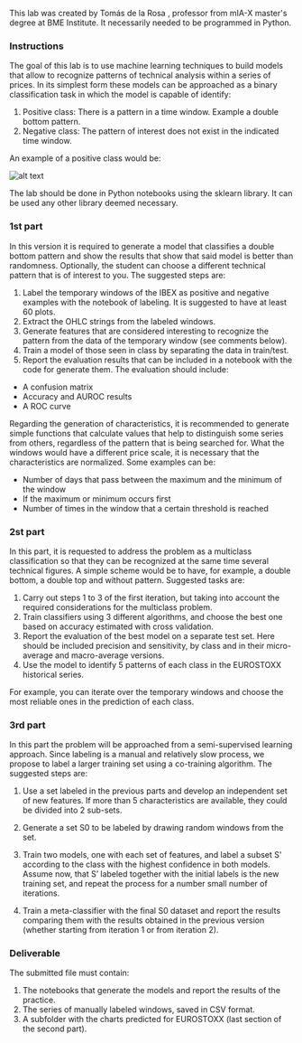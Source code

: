 This lab was created  by Tomás de la Rosa , professor from mIA-X master's degree at BME Institute. It necessarily needed to be programmed in Python.

### Instructions

The goal of this lab is to use machine learning techniques to build models that allow to recognize patterns of technical analysis within a series of prices. In its simplest form these models can be approached as a binary classification task in which the model is capable of identify:

1. Positive class: There is a pattern in a time window. Example a double bottom pattern.
2. Negative class: The pattern of interest does not exist in the indicated time window.

An example of a positive class would be:

![alt text](https://a.c-dn.net/c/content/dam/publicsites/igcom/uk/images/ContentImage/Double%20bottom.png)


The lab should be done in Python notebooks using the sklearn library. It can be used any other library deemed necessary.

### 1st part


In this version it is required to generate a model that classifies a double bottom pattern and show the results that show that said model is better than randomness. Optionally, the student can choose a different technical pattern that is of interest to you. The suggested steps are:

1. Label the temporary windows of the IBEX as positive and negative examples with the notebook of labeling. It is suggested to have at least 60 plots.
2. Extract the OHLC strings from the labeled windows.
3. Generate features that are considered interesting to recognize the pattern from the data of the temporary window (see comments below).
4. Train a model of those seen in class by separating the data in train/test.
5. Report the evaluation results that can be included in a notebook with the code for generate them. The evaluation should include:
  - A confusion matrix
  - Accuracy and AUROC results
  - A ROC curve

Regarding the generation of characteristics, it is recommended to generate simple functions that calculate values that help to distinguish some series from others, regardless of the pattern that is being searched for. What the windows would have a different price scale, it is necessary that the characteristics are normalized.
Some examples can be:

- Number of days that pass between the maximum and the minimum of the window
- If the maximum or minimum occurs first
- Number of times in the window that a certain threshold is reached


### 2st part

In this part, it is requested to address the problem as a multiclass classification so that they can be recognized at the same time several technical figures. A simple scheme would be to have, for example, a double bottom, a double top and without pattern. Suggested tasks are:

1. Carry out steps 1 to 3 of the first iteration, but taking into account the required considerations for the multiclass problem.
2. Train classifiers using 3 different algorithms, and choose the best one based on accuracy estimated with cross validation.
3. Report the evaluation of the best model on a separate test set. Here should be included precision and sensitivity, by class and in their micro-average and macro-average versions.
4. Use the model to identify 5 patterns of each class in the EUROSTOXX historical series.

For example, you can iterate over the temporary windows and choose the most reliable ones in the prediction of each class.

### 3rd part

In this part the problem will be approached from a semi-supervised learning approach. Since labeling is a manual and relatively slow process, we propose to label a larger training set using a co-training algorithm. The suggested steps are:

1. Use a set labeled in the previous parts and develop an independent set of new features. If more than 5 characteristics are available, they could be divided into 2 sub-sets.

2. Generate a set S0 to be labeled by drawing random windows from the set.

3. Train two models, one with each set of features, and label a subset S' according to the class with the highest confidence in both models. Assume now, that S’ labeled together with the initial labels is the new training set, and repeat the process for a number small number of iterations.

4. Train a meta-classifier with the final S0 dataset and report the results comparing them with the results obtained in the previous version (whether starting from iteration 1 or from iteration 2).


### Deliverable

The submitted file must contain:

1. The notebooks that generate the models and report the results of the practice.
2. The series of manually labeled windows, saved in CSV format.
3. A subfolder with the charts predicted for EUROSTOXX (last section of the second part).

